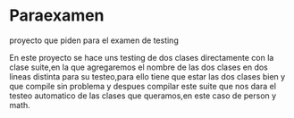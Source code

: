# Paraexamen
proyecto que piden para el examen de testing

En este proyecto se hace uns testing de dos clases directamente con la clase suite,en la que agregaremos el nombre de las dos clases en dos lineas distinta para su testeo,para ello tiene que estar las dos clases bien y que compile sin problema y despues compilar este suite que nos dara el testeo automatico de las clases que queramos,en este caso de person y math.
